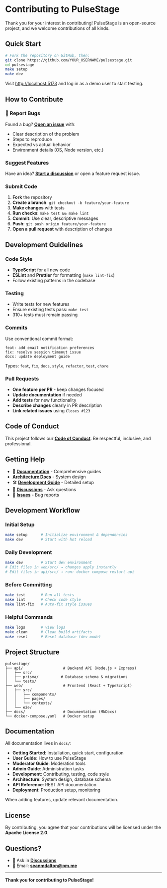 # Contributing to PulseStage

Thank you for your interest in contributing! PulseStage is an open-source project, and we welcome contributions of all kinds.

## Quick Start

```bash
# Fork the repository on GitHub, then:
git clone https://github.com/YOUR_USERNAME/pulsestage.git
cd pulsestage
make setup
make dev
```

Visit [http://localhost:5173](http://localhost:5173) and log in as a demo user to start testing.

## How to Contribute

### 🐛 Report Bugs
Found a bug? **[Open an issue](https://github.com/seanmdalton/pulsestage/issues/new)** with:
- Clear description of the problem
- Steps to reproduce
- Expected vs actual behavior
- Environment details (OS, Node version, etc.)

###  Suggest Features
Have an idea? **[Start a discussion](https://github.com/seanmdalton/pulsestage/discussions/new)** or open a feature request issue.

###  Submit Code
1. **Fork** the repository
2. **Create a branch**: `git checkout -b feature/your-feature`
3. **Make changes** with tests
4. **Run checks**: `make test && make lint`
5. **Commit**: Use clear, descriptive messages
6. **Push**: `git push origin feature/your-feature`
7. **Open a pull request** with description of changes

## Development Guidelines

### Code Style
- **TypeScript** for all new code
- **ESLint** and **Prettier** for formatting (`make lint-fix`)
- Follow existing patterns in the codebase

### Testing
- Write tests for new features
- Ensure existing tests pass: `make test`
- 310+ tests must remain passing

### Commits
Use conventional commit format:
```
feat: add email notification preferences
fix: resolve session timeout issue
docs: update deployment guide
```

Types: `feat`, `fix`, `docs`, `style`, `refactor`, `test`, `chore`

### Pull Requests
- **One feature per PR** - keep changes focused
- **Update documentation** if needed
- **Add tests** for new functionality
- **Describe changes** clearly in PR description
- **Link related issues** using `Closes #123`

## Code of Conduct

This project follows our **[Code of Conduct](CODE_OF_CONDUCT.md)**. Be respectful, inclusive, and professional.

## Getting Help

- 📖 **[Documentation](https://seanmdalton.github.io/pulsestage/)** - Comprehensive guides
-  **[Architecture Docs](https://seanmdalton.github.io/pulsestage/architecture/system-design/)** - System design
- 🛠 **[Development Guide](https://seanmdalton.github.io/pulsestage/development/setup/)** - Detailed setup
- 💬 **[Discussions](https://github.com/seanmdalton/pulsestage/discussions)** - Ask questions
- 🐛 **[Issues](https://github.com/seanmdalton/pulsestage/issues)** - Bug reports

## Development Workflow

### Initial Setup
```bash
make setup      # Initialize environment & dependencies
make dev        # Start with hot reload
```

### Daily Development
```bash
make dev        # Start dev environment
# Edit files in web/src/ → changes apply instantly
# Edit files in api/src/ → run: docker compose restart api
```

### Before Committing
```bash
make test       # Run all tests
make lint       # Check code style
make lint-fix   # Auto-fix style issues
```

### Helpful Commands
```bash
make logs       # View logs
make clean      # Clean build artifacts
make reset      # Reset database (dev mode)
```

## Project Structure

```
pulsestage/
├── api/                  # Backend API (Node.js + Express)
│   ├── src/
│   ├── prisma/          # Database schema & migrations
│   └── tests/
├── web/                  # Frontend (React + TypeScript)
│   ├── src/
│   │   ├── components/
│   │   ├── pages/
│   │   └── contexts/
│   └── e2e/
├── docs/                 # Documentation (MkDocs)
└── docker-compose.yaml   # Docker setup
```

## Documentation

All documentation lives in `docs/`:
- **Getting Started**: Installation, quick start, configuration
- **User Guide**: How to use PulseStage
- **Moderator Guide**: Moderation tools
- **Admin Guide**: Administration tasks
- **Development**: Contributing, testing, code style
- **Architecture**: System design, database schema
- **API Reference**: REST API documentation
- **Deployment**: Production setup, monitoring

When adding features, update relevant documentation.

## License

By contributing, you agree that your contributions will be licensed under the **Apache License 2.0**.

## Questions?

- 💬 Ask in **[Discussions](https://github.com/seanmdalton/pulsestage/discussions)**
- 📧 Email: **[seanmdalton@pm.me](mailto:seanmdalton@pm.me)**

---

**Thank you for contributing to PulseStage!** 
